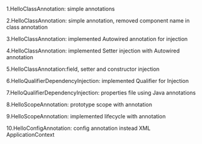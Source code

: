 <p>1.HelloClassAnnotation: simple annotations</p>
<p>2.HelloClassAnnotation: simple annotation, removed component name in class annotation</p>
<p>3.HelloClassAnnotation: implemented Autowired annotation for injection</p>
<p>4.HelloClassAnnotation: implemented Setter injection with Autowired annotation</p>
<p>5.HelloClassAnnotation:field, setter and constructor injection</p>
<p>6.HelloQualifierDependencyInjection: implemented Qualifier for Injection</p>
<p>7.HelloQualifierDependencyInjection: properties file using Java annotations</p>
<p>8.HelloScopeAnnotation: prototype scope with annotation</p>
<p>9.HelloScopeAnnotation: implemented lifecycle with annotation</p>
<p>10.HelloConfigAnnotation: config annotation instead XML ApplicationContext</p>
